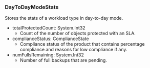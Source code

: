 ### DayToDayModeStats
Stores the stats of a workload type in day-to-day mode.

- totalProtectedCount: System.Int32
  - Count of the number of objects protected with an SLA.
- complianceStatus: ComplianceState
  - Compliance status of the product that contains percentage compliance
 and reasons for low compliance if any.
- numFullsRemaining: System.Int32
  - Number of full backups that are pending.
